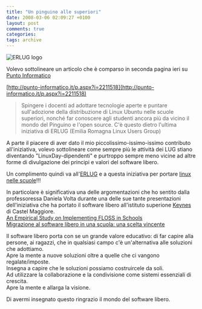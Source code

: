 ```yaml
---
title: "Un pinguino alle superiori"
date: 2008-03-06 02:09:27 +0100
layout: post
comments: true
categories: 
tags: archive
---
```


 ![ERLUG logo](http://erlug.linux.it/scuole/logo_n_txt.png)

Volevo sottolineare un articolo che è comparso in seconda pagina ieri su [Punto Informatico](http://punto-informatico.it)

[http://punto-informatico.it/p.aspx?i=2211518](http://punto-informatico.it/p.aspx?i=2211518)

> Spingere i docenti ad adottare tecnologie aperte e puntare sull'adozione della distribuzione di Linux Ubuntu nelle scuole superiori, nonché far conoscere agli studenti ancora più da vicino il mondo del Pinguino e l'open source. C'è questo dietro l'ultima iniziativa di ERLUG (Emilia Romagna Linux Users Group)

A parte il piacere di aver dato il mio piccolissimo-issimo-issimo contributo all'iniziativa, volevo sottolineare come sempre più le attività dei LUG stiano diventando "LinuxDay-dipendenti" e purtroppo sempre meno vicine ad altre forme di divulgazione dei principi e valori del software libero.

Un complimento quindi va all'[ERLUG](http://erlug.linux.it) e a questa iniziativa per portare [linux nelle scuole](http://erlug.linux.it/scuole/)!!!

In particolare è significativa una delle argomentazioni che ho sentito dalla professoressa Daniela Volta durante una delle sue tante presentazioni dell'iniziativa che ha portato il software libero all'istituto superione [Keynes](http://keynes.scuole.bo.it/main/index.php) di Castel Maggiore.  
[An Empirical Study on Implementing FLOSS in Schools](http://opensource.mit.edu/papers/LinZini_HCC7.pdf)  
[Migrazione al software libero in una scuola: una scelta vincente](http://erlug.linux.it/linuxday/2007/contrib/4_volta_linux_day_2007.pdf)

Il software libero porta con se un grande valore educativo: di far capire alla persone, ai ragazzi, che in qualsiasi campo c'è un'alternativa alle soluzioni che adottiamo.  
Apre la mente a nuove soluzioni oltre a quelle che ci vangono regalate/imposte.  
Insegna a capire che le soluzioni possiamo costruircele da soli.  
Ad utilizzare la collaborazione e la condivisione come sistemi essenziali di crescita.  
Apre la mente e allarga la visione.

Di avermi insegnato questo ringrazio il mondo del software libero.
